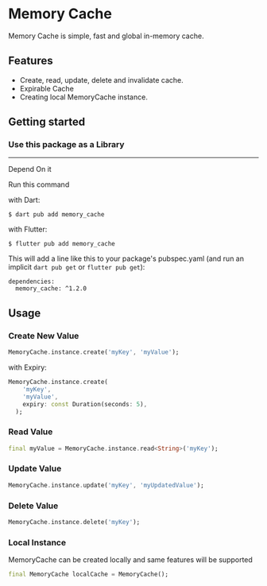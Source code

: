# Memory Cache

Memory Cache is simple, fast and global in-memory cache.

## Features

- Create, read, update, delete and invalidate cache.
- Expirable Cache
- Creating local MemoryCache instance.

## Getting started

### Use this package as a Library
---
Depend On it

Run this command

with Dart: 
```
$ dart pub add memory_cache
```
with Flutter: 
```
$ flutter pub add memory_cache
```
This will add a line like this to your package's pubspec.yaml (and run an implicit `dart pub get` or `flutter pub get`):
```
dependencies:
  memory_cache: ^1.2.0
```

## Usage

### Create New Value
```dart
MemoryCache.instance.create('myKey', 'myValue');
```
with Expiry:
```dart
MemoryCache.instance.create(
    'myKey',
    'myValue',
    expiry: const Duration(seconds: 5),
  );
```

### Read Value
```dart
final myValue = MemoryCache.instance.read<String>('myKey');
```

### Update Value
```dart
MemoryCache.instance.update('myKey', 'myUpdatedValue');
```

### Delete Value
```dart
MemoryCache.instance.delete('myKey');
```

### Local Instance

MemoryCache can be created locally and same features will be supported

```dart
final MemoryCache localCache = MemoryCache();
```